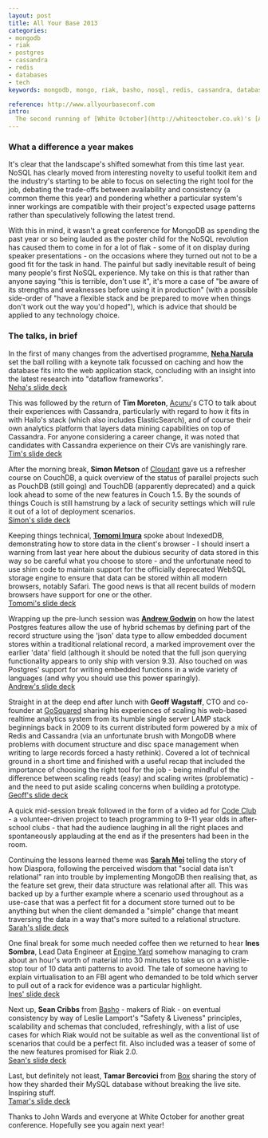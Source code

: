 ```yaml
---
layout: post
title: All Your Base 2013
categories: 
- mongodb
- riak
- postgres
- cassandra
- redis
- databases
- tech
keywords: mongodb, mongo, riak, basho, nosql, redis, cassandra, databases, all your base 2013

reference: http://www.allyourbaseconf.com
intro:
  The second running of [White October](http://whiteoctober.co.uk)'s [All Your Base](http://allyourbaseconf.com) conference was held in Oxford last week, boasting another great lineup of industry speakers showcasing the same fascinating mix of product specialists and project implementors that made last year such a great experience.
---
```


### What a difference a year makes

It's clear that the landscape's shifted somewhat from this time last year. NoSQL has clearly moved from interesting novelty to useful toolkit item and the industry's starting to be able to focus on selecting the right tool for the job, debating the trade-offs between availability and consistency (a common theme this year) and pondering whether a particular system's inner workings are compatible with their project's expected usage patterns rather than speculatively following the latest trend.

With this in mind, it wasn't a great conference for MongoDB as spending the past year or so being lauded as the poster child for the NoSQL revolution has caused them to come in for a lot of flak - some of it on display during speaker presentations - on the occasions where they turned out not to be a good fit for the task in hand. The painful but sadly inevitable result of being many people's first NoSQL experience. My take on this is that rather than anyone saying "this is terrible, don't use it", it's more a case of "be aware of its strengths and weaknesses before using it in production" (with a possible side-order of "have a flexible stack and be prepared to move when things don't work out the way you'd hoped"), which is advice that should be applied to any technology choice.

### The talks, in brief

In the first of many changes from the advertised programme, **[Neha Narula](http://nehanaru.la/)** set the ball rolling with a keynote talk focussed on caching and how the database fits into the web application stack, concluding with an insight into the latest research into "dataflow frameworks".  
[Neha's slide deck](https://speakerdeck.com/neha/the-good-the-bad-and-the-ugly-of-caching)

This was followed by the return of **Tim Moreton**, [Acunu](http://www.acunu.com/)'s CTO to talk about their experiences with Cassandra, particularly with regard to how it fits in with Hailo's stack (which also includes ElasticSearch), and of course their own analytics platform that layers data mining capabilities on top of Cassandra. For anyone considering a career change, it was noted that candidates with Cassandra experience on their CVs are vanishingly rare.  
[Tim's slide deck](http://www.slideshare.net/acunu/acunu-analytics-at-hailo-ayb-2013)

After the morning break, **Simon Metson** of [Cloudant](http://www.cloudant.com) gave us a refresher course on CouchDB, a quick overview of the status of parallel projects such as PouchDB (still going) and TouchDB (apparently deprecated) and a quick look ahead to some of the new features in Couch 1.5. By the sounds of things Couch is still hamstrung by a lack of security settings which will rule it out of a lot of deployment scenarios.  
[Simon's slide deck](https://drsm79.cloudant.com/ayb/_design/talk/index.html)

Keeping things technical, **[Tomomi Imura](http://girliemac.com/)** spoke about IndexedDB, demonstrating how to store data in the client's browser - I should insert a warning from last year here about the dubious security of data stored in this way so be careful what you choose to store - and the unfortunate need to use shim code to maintain support for the officially deprecated WebSQL storage engine to ensure that data can be stored within all modern browsers, notably Safari. The good news is that all recent builds of modern browsers have support for one or the other.  
[Tomomi's slide deck](https://speakerdeck.com/girlie_mac/indexeddb-storing-data-locally-on-browsers-with-html5)

Wrapping up the pre-lunch session was **[Andrew Godwin](http://www.aeracode.org/)** on how the latest Postgres features allow the use of hybrid schemas by defining part of the record structure using the 'json' data type to allow embedded document stores within a traditional relational record, a marked improvement over the earlier 'data' field (although it should be noted that the full json querying functionality appears to only ship with version 9.3). Also touched on was Postgres' support for writing embedded functions in a wide variety of languages (and why you should use this power sparingly).  
[Andrew's slide deck](https://speakerdeck.com/andrewgodwin/rapid-schema-development-with-postgresql)

Straight in at the deep end after lunch with **Geoff Wagstaff**, CTO and co-founder at [GoSquared](https://www.gosquared.com/) sharing his experiences of scaling his web-based realtime analytics system from its humble single server LAMP stack beginnings back in 2009 to its current distributed form powered by a mix of Redis and Cassandra (via an unfortunate brush with MongoDB where problems with document structure and disc space management when writing to large records forced a hasty rethink). Covered a lot of technical ground in a short time and finished with a useful recap that included the importance of choosing the right tool for the job - being mindful of the difference between scaling reads (easy) and scaling writes (problematic) - and the need to put aside scaling concerns when building a prototype.  
[Geoff's slide deck](https://speakerdeck.com/thedeveloper/evolution-of-a-real-time-web-analytics-platform)

A quick mid-session break followed in the form of a video ad for [Code Club](http://codeclub.org.uk) - a volunteer-driven project to teach programming to 9-11 year olds in after-school clubs - that had the audience laughing in all the right places and spontaneously applauding at the end as if the presenters had been in the room.

Continuing the lessons learned theme was **[Sarah Mei](http://www.sarahmei.com/)** telling the story of how Diaspora, following the perceived wisdom that "social data isn't relational" ran into trouble by implementing MongoDB then realising that, as the feature set grew, their data structure was relational after all. This was backed up by a further example where a scenario used throughout as a use-case that was a perfect fit for a document store turned out to be anything but when the client demanded a "simple" change that meant traversing the data in a way that's more suited to a relational structure.  
[Sarah's slide deck](https://speakerdeck.com/sarahmei/switching-data-stores-a-postmodern-comedy)

One final break for some much needed coffee then we returned to hear **Ines Sombra**, Lead Data Engineer at [Engine Yard](http://engineyard.com) somehow managing to cram about an hour's worth of material into 30 minutes to take us on a whistle-stop tour of 10 data anti patterns to avoid. The tale of someone having to explain virtualisation to an FBI agent who demanded to be told which server to pull out of a rack for evidence was a particular highlight.  
[Ines' slide deck](https://speakerdeck.com/randommood/data-antipatterns-all-your-base)

Next up, **Sean Cribbs** from [Basho](http://basho.com) - makers of Riak - on eventual consistency by way of Leslie Lamport's "Safety & Liveness" principles, scalability and schemas that concluded, refreshingly, with a list of use cases for which Riak would not be suitable as well as the conventional list of scenarios that could be a perfect fit. Also included was a teaser of some of the new features promised for Riak 2.0.  
[Sean's slide deck](https://speakerdeck.com/seancribbs/practical-eventually-consistent-web-apps-on-riak)

Last, but definitely not least, **Tamar Bercovici** from [Box](http://tech.blog.box.com/) sharing the story of how they sharded their MySQL database without breaking the live site. Inspiring stuff.  
[Tamar's slide deck](http://lanyrd.com/2013/all-your-base/sckfzm/)

Thanks to John Wards and everyone at White October for another great conference. Hopefully see you again next year!